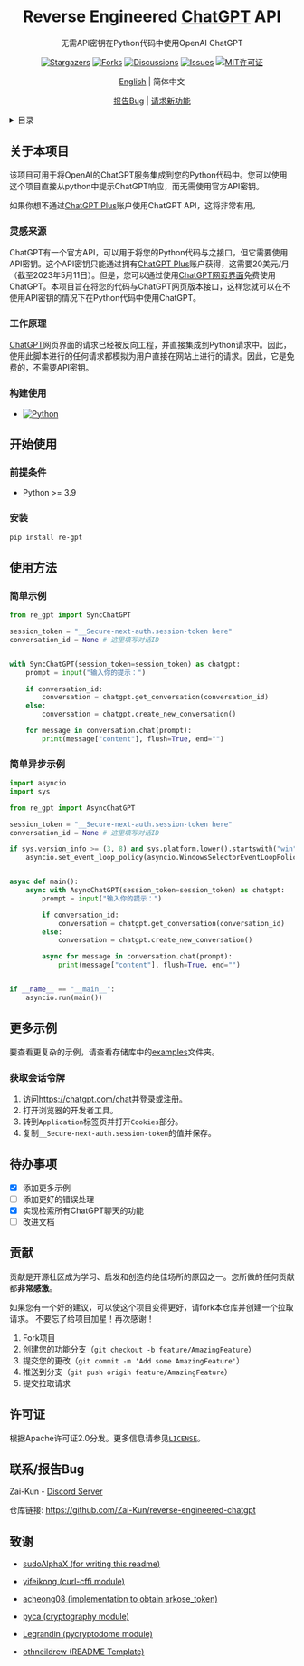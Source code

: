 <div align="center">
  <a href="https://github.com/Zai-Kun/reverse-engineered-chatgpt"></a>

<h1 align="center">Reverse Engineered <a href="https://openai.com/blog/chatgpt">ChatGPT</a> API</h1>

  <p align="center">
    无需API密钥在Python代码中使用OpenAI ChatGPT

[![Stargazers][stars-badge]][stars-url]
[![Forks][forks-badge]][forks-url]
[![Discussions][discussions-badge]][discussions-url]
[![Issues][issues-badge]][issues-url]
[![MIT许可证][license-badge]][license-url]

  [English](../README.md) | 简体中文 
  </p>
    <p align="center">
    <a href="https://github.com/Zai-Kun/reverse-engineered-chatgpt"></a>
    <a href="https://github.com/Zai-Kun/reverse-engineered-chatgpt/issues">报告Bug</a>
    |
    <a href="https://github.com/Zai-Kun/reverse-engineered-chatgpt/discussions">请求新功能</a>
  </p>
</div>

<!-- 目录 -->
<details>
  <summary>目录</summary>
  <ol>
    <li>
      <a href="#关于本项目">关于本项目</a>
      <ul>
        <li><a href="#灵感来源">灵感来源</a></li>
        <li><a href="#工作原理">工作原理</a></li>
        <li><a href="#构建使用">构建使用</a></li>
      </ul>
    </li>
    <li>
      <a href="#开始使用">开始使用</a>
      <ul>
        <li><a href="#前提条件">前提条件</a></li>
        <li><a href="#安装">安装</a></li>
        <li><a href="#获取会话令牌">获取会话令牌</a></li>
      </ul>
    </li>
    <li><a href="#使用方法">使用方法</a>
        <ul>
        <li><a href="#基本示例">基本示例</a></li>
        </ul>
    </li>
    <li><a href="#路线图">路线图</a></li>
    <li><a href="#贡献">贡献</a></li>
    <li><a href="#许可证">许可证</a></li>
    <li><a href="#联系方式">联系方式</a></li>
    <li><a href="#致谢">致谢</a></li>
  </ol>
</details>

## 关于本项目

该项目可用于将OpenAI的ChatGPT服务集成到您的Python代码中。您可以使用这个项目直接从python中提示ChatGPT响应，而无需使用官方API密钥。

如果你想不通过[ChatGPT Plus](https://openai.com/blog/chatgpt-plus)账户使用ChatGPT API，这将非常有用。

### 灵感来源

ChatGPT有一个官方API，可以用于将您的Python代码与之接口，但它需要使用API密钥。这个API密钥只能通过拥有[ChatGPT Plus](https://openai.com/blog/chatgpt-plus)账户获得，这需要20美元/月（截至2023年5月11日）。但是，您可以通过使用[ChatGPT网页界面](https://chatgpt.com/)免费使用ChatGPT。本项目旨在将您的代码与ChatGPT网页版本接口，这样您就可以在不使用API密钥的情况下在Python代码中使用ChatGPT。

### 工作原理

[ChatGPT](https://chatgpt.com/)网页界面的请求已经被反向工程，并直接集成到Python请求中。因此，使用此脚本进行的任何请求都模拟为用户直接在网站上进行的请求。因此，它是免费的，不需要API密钥。

### 构建使用

- [![Python][python-badge]][python-url]

## 开始使用

### 前提条件

- Python >= 3.9

### 安装

```sh
pip install re-gpt
```

## 使用方法

### 简单示例

``` python
from re_gpt import SyncChatGPT

session_token = "__Secure-next-auth.session-token here"
conversation_id = None # 这里填写对话ID


with SyncChatGPT(session_token=session_token) as chatgpt:
    prompt = input("输入你的提示：")

    if conversation_id:
        conversation = chatgpt.get_conversation(conversation_id)
    else:
        conversation = chatgpt.create_new_conversation()

    for message in conversation.chat(prompt):
        print(message["content"], flush=True, end="")

```

### 简单异步示例

``` python
import asyncio
import sys

from re_gpt import AsyncChatGPT

session_token = "__Secure-next-auth.session-token here"
conversation_id = None # 这里填写对话ID

if sys.version_info >= (3, 8) and sys.platform.lower().startswith("win"):
    asyncio.set_event_loop_policy(asyncio.WindowsSelectorEventLoopPolicy())


async def main():
    async with AsyncChatGPT(session_token=session_token) as chatgpt:
        prompt = input("输入你的提示：")

        if conversation_id:
            conversation = chatgpt.get_conversation(conversation_id)
        else:
            conversation = chatgpt.create_new_conversation()

        async for message in conversation.chat(prompt):
            print(message["content"], flush=True, end="")


if __name__ == "__main__":
    asyncio.run(main())
```

## 更多示例

要查看更复杂的示例，请查看存储库中的[examples](/examples)文件夹。

### 获取会话令牌

1. 访问<https://chatgpt.com/chat>并登录或注册。
2. 打开浏览器的开发者工具。
3. 转到`Application`标签页并打开`Cookies`部分。
4. 复制`__Secure-next-auth.session-token`的值并保存。

## 待办事项

- [x] 添加更多示例
- [ ] 添加更好的错误处理
- [x] 实现检索所有ChatGPT聊天的功能
- [ ] 改进文档

## 贡献

贡献是开源社区成为学习、启发和创造的绝佳场所的原因之一。您所做的任何贡献都**非常感激**。

如果您有一个好的建议，可以使这个项目变得更好，请fork本仓库并创建一个拉取请求。
不要忘了给项目加星！再次感谢！

1. Fork项目
2. 创建您的功能分支（`git checkout -b feature/AmazingFeature`）
3. 提交您的更改（`git commit -m 'Add some AmazingFeature'`）
4. 推送到分支（`git push origin feature/AmazingFeature`）
5. 提交拉取请求

## 许可证

根据Apache许可证2.0分发。更多信息请参见[`LICENSE`](https://github.com/Zai-Kun/reverse-engineered-chatgpt/blob/main/LICENSE)。

## 联系/报告Bug

Zai-Kun - [Discord Server](https://discord.gg/ymcqxudVJG)

仓库链接: <https://github.com/Zai-Kun/reverse-engineered-chatgpt>

## 致谢

- [sudoAlphaX (for writing this readme)](https://github.com/sudoAlphaX)

- [yifeikong (curl-cffi module)](https://github.com/yifeikong/curl_cffi)

- [acheong08 (implementation to obtain arkose_token)](https://github.com/acheong08/funcaptcha)

- [pyca (cryptography module)](https://github.com/pyca/cryptography/)

- [Legrandin (pycryptodome module)](https://github.com/Legrandin/pycryptodome/)

- [othneildrew (README Template)](https://github.com/othneildrew)

<!-- MARKDOWN LINKS & IMAGES -->

[forks-badge]: https://img.shields.io/github/forks/Zai-Kun/reverse-engineered-chatgpt
[forks-url]: https://github.com/Zai-Kun/reverse-engineered-chatgpt/network/members
[stars-badge]: https://img.shields.io/github/stars/Zai-Kun/reverse-engineered-chatgpt
[stars-url]: https://github.com/Zai-Kun/reverse-engineered-chatgpt/stargazers
[issues-badge]: https://img.shields.io/github/issues/Zai-Kun/reverse-engineered-chatgpt
[issues-url]: https://github.com/Zai-Kun/reverse-engineered-chatgpt/issues
[discussions-badge]: https://img.shields.io/github/discussions/Zai-Kun/reverse-engineered-chatgpt
[discussions-url]: https://github.com/Zai-Kun/reverse-engineered-chatgpt/discussions
[python-badge]: https://img.shields.io/badge/Python-blue?logo=python&logoColor=yellow
[python-url]: https://www.python.org/
[license-badge]: https://img.shields.io/github/license/Zai-Kun/reverse-engineered-chatgpt
[license-url]: https://github.com/Zai-Kun/reverse-engineered-chatgpt/blob/main/LICENSE

